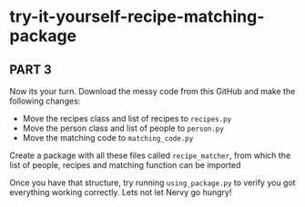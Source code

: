 # try-it-yourself-recipe-matching-package

## PART 3
Now its your turn. Download the messy code from this GitHub and make the following changes:

- Move the recipes class and list of recipes to `recipes.py`  
- Move the person class and list of people to `person.py` 
- Move the matching code to `matching_code.py` 

Create a package with all these files called `recipe_matcher`, from which the list of people, recipes and matching function can be imported

Once you have that structure, try running `using_package.py` to verify you got everything working correctly. Lets not let Nervy go hungry! 
